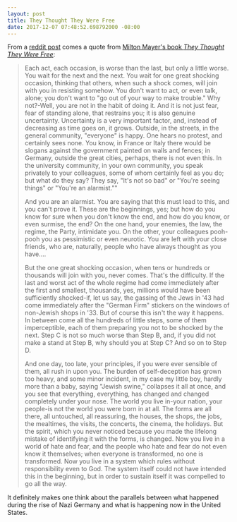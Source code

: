 ```yaml
---
layout: post
title: They Thought They Were Free
date: 2017-12-07 07:48:52.698792000 -08:00
---
```


From a [reddit post][reddit] comes a quote from [Milton Mayer's book _They Thought They Were Free_][book]:

> Each act, each occasion, is worse than the last, but only a little worse. You wait for the next and the next. You wait for one great shocking occasion, thinking that others, when such a shock comes, will join with you in resisting somehow. You don't want to act, or even talk, alone; you don't want to "go out of your way to make trouble." Why not?-Well, you are not in the habit of doing it. And it is not just fear, fear of standing alone, that restrains you; it is also genuine uncertainty. Uncertainty is a very important factor, and, instead of decreasing as time goes on, it grows. Outside, in the streets, in the general community, "everyone" is happy. One hears no protest, and certainly sees none. You know, in France or Italy there would be slogans against the government painted on walls and fences; in Germany, outside the great cities, perhaps, there is not even this. In the university community, in your own community, you speak privately to your colleagues, some of whom certainly feel as you do; but what do they say? They say, "It's not so bad" or "You're seeing things" or "You're an alarmist.""
>
> And you are an alarmist. You are saying that this must lead to this, and you can't prove it. These are the beginnings, yes; but how do you know for sure when you don't know the end, and how do you know, or even surmise, the end? On the one hand, your enemies, the law, the regime, the Party, intimidate you. On the other, your colleagues pooh-pooh you as pessimistic or even neurotic. You are left with your close friends, who are, naturally, people who have always thought as you have....
>
> But the one great shocking occasion, when tens or hundreds or thousands will join with you, never comes. That's the difficulty. If the last and worst act of the whole regime had come immediately after the first and smallest, thousands, yes, millions would have been sufficiently shocked-if, let us say, the gassing of the Jews in '43 had come immediately after the "German Firm" stickers on the windows of non-Jewish shops in '33. But of course this isn't the way it happens. In between come all the hundreds of little steps, some of them imperceptible, each of them preparing you not to be shocked by the next. Step C is not so much worse than Step B, and, if you did not make a stand at Step B, why should you at Step C? And so on to Step D.
>
> And one day, too late, your principles, if you were ever sensible of them, all rush in upon you. The burden of self-deception has grown too heavy, and some minor incident, in my case my little boy, hardly more than a baby, saying "Jewish swine," collapses it all at once, and you see that everything, everything, has changed and changed completely under your nose. The world you live in-your nation, your people-is not the world you were born in at all. The forms are all there, all untouched, all reassuring, the houses, the shops, the jobs, the mealtimes, the visits, the concerts, the cinema, the holidays. But the spirit, which you never noticed because you made the lifelong mistake of identifying it with the forms, is changed. Now you live in a world of hate and fear, and the people who hate and fear do not even know it themselves; when everyone is transformed, no one is transformed. Now you live in a system which rules without responsibility even to God. The system itself could not have intended this in the beginning, but in order to sustain itself it was compelled to go all the way.

It definitely makes one think about the parallels between what happened during the rise of Nazi Germany and what is happening now in the United States.

[book]: https://www.amazon.com/They-Thought-Were-Free-Germans/dp/022652583X/
[reddit]: https://np.reddit.com/r/politics/comments/7hzmae/obama_warns_of_complacency_notes_rise_of_hitler/dqvebxb/
